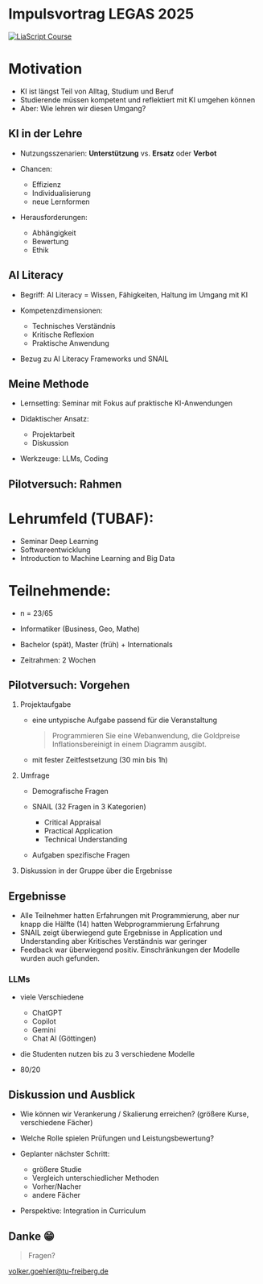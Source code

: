 <!--
author: Volker Göhler
date: 2025-09-07
email: volker.goehler@informatik.tu-freiberg.de
edit: true
-->

# Impulsvortrag LEGAS 2025

[![LiaScript Course](https://raw.githubusercontent.com/LiaScript/LiaScript/master/badges/course.svg)](https://liascript.github.io/course/?https://raw.githubusercontent.com/vgoehler/Impulsvortrag_LEGAS_2025/refs/heads/main/README.md)


Motivation
==========

- KI ist längst Teil von Alltag, Studium und Beruf
- Studierende müssen kompetent und reflektiert mit KI umgehen können
- Aber: Wie lehren wir diesen Umgang?

## KI in der Lehre

- Nutzungsszenarien: **Unterstützung** vs. **Ersatz** oder **Verbot**
- Chancen: 

  - Effizienz
  - Individualisierung
  - neue Lernformen

- Herausforderungen: 

  - Abhängigkeit
  - Bewertung
  - Ethik

## AI Literacy

- Begriff: AI Literacy = Wissen, Fähigkeiten, Haltung im Umgang mit KI
- Kompetenzdimensionen:
  
  - Technisches Verständnis
  - Kritische Reflexion
  - Praktische Anwendung
  
- Bezug zu AI Literacy Frameworks und SNAIL

## Meine Methode

- Lernsetting: Seminar mit Fokus auf praktische KI-Anwendungen
- Didaktischer Ansatz:
  
  - Projektarbeit
  - Diskussion
    
- Werkzeuge: LLMs, Coding

## Pilotversuch: Rahmen

Lehrumfeld (TUBAF):
===============
  
  - Seminar Deep Learning
  - Softwareentwicklung
  - Introduction to Machine Learning and Big Data
    
Teilnehmende:
============
  
  -  n = 23/65
  - Informatiker (Business, Geo, Mathe)
  - Bachelor (spät), Master (früh) + Internationals
    
- Zeitrahmen: 2 Wochen

## Pilotversuch: Vorgehen

1. Projektaufgabe
   - eine untypische Aufgabe passend für die Veranstaltung

     > Programmieren Sie eine Webanwendung, die Goldpreise Inflationsbereinigt in einem Diagramm ausgibt.
     
   - mit fester Zeitfestsetzung (30 min bis 1h)
2. Umfrage
   
   - Demografische Fragen
   - SNAIL (32 Fragen in 3 Kategorien)
     
     - Critical Appraisal
     - Practical Application
     - Technical Understanding
       
   - Aufgaben spezifische Fragen
     
4. Diskussion in der Gruppe über die Ergebnisse

## Ergebnisse

- Alle Teilnehmer hatten Erfahrungen mit Programmierung, aber nur knapp die Hälfte (14) hatten Webprogrammierung Erfahrung
- SNAIL zeigt überwiegend gute Ergebnisse in Application und Understanding aber Kritisches Verständnis war geringer
- Feedback war überwiegend positiv. Einschränkungen der Modelle wurden auch gefunden.

### LLMs

- viele Verschiedene
  
  - ChatGPT
  - Copilot
  - Gemini
  - Chat AI (Göttingen)
    
- die Studenten nutzen bis zu 3 verschiedene Modelle
- 80/20

## Diskussion und Ausblick

- Wie können wir Verankerung / Skalierung erreichen? (größere Kurse, verschiedene Fächer)
- Welche Rolle spielen Prüfungen und Leistungsbewertung?


- Geplanter nächster Schritt:
  
  - größere Studie
  - Vergleich unterschiedlicher Methoden
  - Vorher/Nacher
  - andere Fächer
    
- Perspektive: Integration in Curriculum

## Danke 😁 

> Fragen?

volker.goehler@tu-freiberg.de

